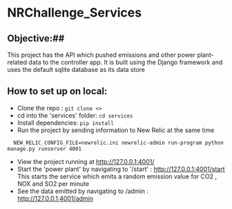 # NRChallenge_Services

## Objective:##
This project has the API which pushed emissions and other power plant-related data to the controller app. 
It is built using the Django framework and uses the default sqlite database as its data store

## How to set up on local: ##
- Clone the repo : ``` git clone <> ```
- cd into the 'services' folder: ``` cd services ```
- Install dependencies: ``` pip install ```
-  Run the project by sending information to New Relic at the same time 
```
  NEW_RELIC_CONFIG_FILE=newrelic.ini newrelic-admin run-program python manage.py runserver 4001
```

- View the project running at  http://127.0.0.1:4001/
- Start the 'power plant' by navigating to '/start' :  http://127.0.0.1:4001/start
This starts the service which emits a random emission value for CO2 , NOX and SO2 per minute 
- See the data emitted by navigating to /admin :  http://127.0.0.1:4001/admin

